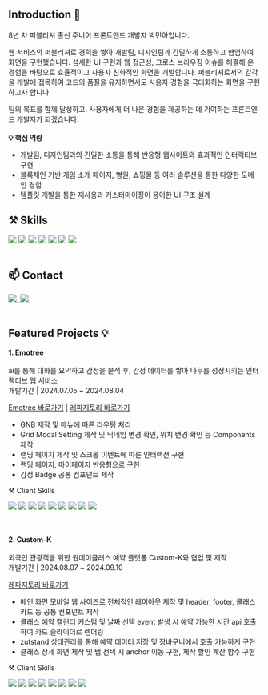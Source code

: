 ## Introduction 👋
8년 차 퍼블리셔 출신 주니어 프론트엔드 개발자 박민아입니다.

웹 서비스의 퍼블리셔로 경력을 쌓아 개발팀, 디자인팀과 긴밀하게 소통하고 협업하여 화면을 구현했습니다. 섬세한 UI 구현과 웹 접근성, 크로스 브라우징 이슈를 해결해 온 경험을 바탕으로 효율적이고 사용자 친화적인 화면을 개발합니다. 퍼블리셔로서의 감각을 개발에 접목하여 코드의 품질을 유지하면서도 사용자 경험을 극대화하는 화면을 구현하고자 합니다.

팀의 목표를 함께 달성하고. 사용자에게 더 나은 경험을 제공하는 데 기여하는 프론트엔드 개발자가 되겠습니다.
<br><br>
<b>💡 핵심 역량</b>
- 개발팀, 디자인팀과의 긴밀한 소통을 통해 반응형 웹사이트와 효과적인 인터랙티브 구현<br>
- 블록체인 기반 게임 소개 페이지, 병원, 쇼핑몰 등 여러 솔루션을 통한 다양한 도메인 경험.<br>
- 템플릿 개발을 통한 재사용과 커스터마이징이 용이한 UI 구조 설계<br>

## ⚒ Skills
<div>
<img src="https://img.shields.io/badge/Typescript-3178C6?style=flat-square&logo=Typescript&logoColor=white"/>
<img src="https://img.shields.io/badge/React-61DAFB?style=flat-square&logo=React&logoColor=white"/>
<img src="https://img.shields.io/badge/React-Router-CA4245?style=flat-square&logo=ReactRouter&logoColor=white"/>
<img src="https://img.shields.io/badge/Redux-Toolkit-764ABC?style=flat-square&logo=Redux&logoColor=white"/>
<img src="https://img.shields.io/badge/Styled-Component-DB7093?style=flat-square&logo=StyledComponent&logoColor=white"/>
<img src="https://img.shields.io/badge/Vite-646CFF?style=flat-square&logo=Vite&logoColor=white"/>
<img src="https://img.shields.io/badge/Github-Actions-339AF0?style=flat-square&logo=Github-Actions&logoColor=white"/>
</div>
<br>

## 📫 Contact
<div>
  <a href="https://29-0.tistory.com/">
    <img src="https://img.shields.io/badge/Velog-1EBC8F?style=for-the-badge&logo=velog&logoColor=white" />&nbsp
  </a>
  <a href="mailto:devpma9@gmail.com">
    <img
      src="https://img.shields.io/badge/devpma9@gmail.com-D14836?style=for-the-badge&logo=gmail&logoColor=white"/>&nbsp
  </a>
</div>
<br>

## Featured Projects 💡

<b>1. Emotree</b>
<br><br>
ai를 통해 대화를 요약하고 감정을 분석 후, 감정 데이터를 쌓아 나무를 성장시키는 인터랙티브 웹 서비스<br>
개발기간 | 2024.07.05 ~ 2024.08.04

[Emotree 바로가기](https://emotree.yoyobar.xyz/)
|
[레파지토리 바로가기](https://github.com/OZ-Coding-School/oz_03_main-003-FE)

- GNB 제작 및 메뉴에 따른 라우팅 처리
- Grid Modal Setting 제작 및 닉네임 변경 확인, 위치 변경 확인 등 Components 제작
- 랜딩 페이지 제작 및 스크롤 이벤트에 따른 인터랙션 구현
- 랜딩 페이지, 마이페이지 반응형으로 구현
- 감정 Badge 공통 컴포넌트 제작

⚒ Client Skills
<div>
  <img src="https://img.shields.io/badge/Typescript-3178C6?style=flat-square&logo=Typescript&logoColor=white"/>
  <img src="https://img.shields.io/badge/React-61DAFB?style=flat-square&logo=React&logoColor=white"/>
  <img src="https://img.shields.io/badge/Zutstand-fcba03?style=flat-square&logo=Zotero&logoColor=white"/>
  <img src="https://img.shields.io/badge/Axios-5A29E4?style=flat-square&logo=Axios&logoColor=white"/>
  <img src="https://img.shields.io/badge/tailwindCSS-06B6D4?style=flat-square&logo=TailwindCss&logoColor=white"/>
  <img src="https://img.shields.io/badge/tailwind-Merge-06B6D4?style=flat-square&logo=TailwindCss&logoColor=white"/>
  <img src="https://img.shields.io/badge/Github-Actions-2088FF?style=flat-square&logo=GithubActions&logoColor=white"/>
  <img src="https://img.shields.io/badge/Framer-0055FF?style=flat-square&logo=Framer&logoColor=white"/>
  <img src="https://img.shields.io/badge/AWS-S3-569A31?style=flat-square&logo=AmazonS3&logoColor=white"/>
</div>

<br><br>
<b>2. Custom-K</b>
<br><br>
외국인 관광객을 위한 원데이클래스 예약 플랫폼 Custom-K와 협업 및 제작<br>
개발기간 | 2024.08.07 ~ 2024.09.10

[레파지토리 바로가기](https://github.com/OZ-Coding-School/oz_03_collabo-002-FE?tab=readme-ov-file)

- 메인 화면 모바일 웹 사이즈로 전체적인 레이아웃 제작 및 header, footer, 클래스 카드 등 공통 컨포넌트 제작
- 클래스 예약 캘린더 커스텀 및 날짜 선택 event 발생 시 예약 가능한 시간 api 호출하여 카드 슬라이더로 렌더링
- zutstand 상태관리를 통해 예약 데이터 저장 및 장바구니에서 호출 가능하게 구현
- 클래스 상세 화면 제작 및 탭 선택 시 anchor 이동 구현, 제작 할인 계산 함수 구현

⚒ Client Skills
<div>
  <img src="https://img.shields.io/badge/Typescript-3178C6?style=flat-square&logo=Typescript&logoColor=white"/>
  <img src="https://img.shields.io/badge/React-61DAFB?style=flat-square&logo=React&logoColor=white"/>
  <img src="https://img.shields.io/badge/Zutstand-fcba03?style=flat-square&logo=Zotero&logoColor=white"/>
  <img src="https://img.shields.io/badge/ReactHook-Form-EC5990?style=flat-square&logo=ReactHookForm&logoColor=white"/>
  <img src="https://img.shields.io/badge/Axios-5A29E4?style=flat-square&logo=Axios&logoColor=white"/>
  <img src="https://img.shields.io/badge/tailwindCSS-06B6D4?style=flat-square&logo=TailwindCss&logoColor=white"/>
  <img src="https://img.shields.io/badge/Swiper-6332F6?style=flat-square&logo=Swiper&logoColor=white"/>
  <img src="https://img.shields.io/badge/Vite-646CFF?style=flat-square&logo=Vite&logoColor=white"/>
</div>



<!--
**devpma/devpma** is a ✨ _special_ ✨ repository because its `README.md` (this file) appears on your GitHub profile.

Here are some ideas to get you started:

- 🔭 I’m currently working on ...
- 🌱 I’m currently learning ...
- 👯 I’m looking to collaborate on ...
- 🤔 I’m looking for help with ...
- 💬 Ask me about ...
- 📫 How to reach me: ...
- 😄 Pronouns: ...
- ⚡ Fun fact: ...
-->
